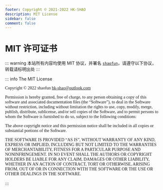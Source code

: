 ```yaml
---
footer: Copyright © 2021-2022 HK-SHAO
description: MIT License
sidebar: false
comment: false
---
```


# MIT 许可证书
::: warning
本站所有内容均使用 MIT 协议，并署名 [`shaofun`](//shao.fun)，请遵守以下协议，转载请标明出处
:::

::: info The MIT License

<div style="font-family: serif">

Copyright © 2022 shaofun <hk-shao@outlook.com>

Permission is hereby granted, free of charge, to any person obtaining a copy of this software and associated documentation files (the “Software”), to deal in the Software without restriction, including without limitation the rights to use, copy, modify, merge, publish, distribute, sublicense, and/or sell copies of the Software, and to permit persons to whom the Software is furnished to do so, subject to the following conditions:

The above copyright notice and this permission notice shall be included in all copies or substantial portions of the Software.

THE SOFTWARE IS PROVIDED “AS IS”, WITHOUT WARRANTY OF ANY KIND, EXPRESS OR IMPLIED, INCLUDING BUT NOT LIMITED TO THE WARRANTIES OF MERCHANTABILITY, FITNESS FOR A PARTICULAR PURPOSE AND NONINFRINGEMENT. IN NO EVENT SHALL THE AUTHORS OR COPYRIGHT HOLDERS BE LIABLE FOR ANY CLAIM, DAMAGES OR OTHER LIABILITY, WHETHER IN AN ACTION OF CONTRACT, TORT OR OTHERWISE, ARISING FROM, OUT OF OR IN CONNECTION WITH THE SOFTWARE OR THE USE OR OTHER DEALINGS IN THE SOFTWARE.

</div>

:::
